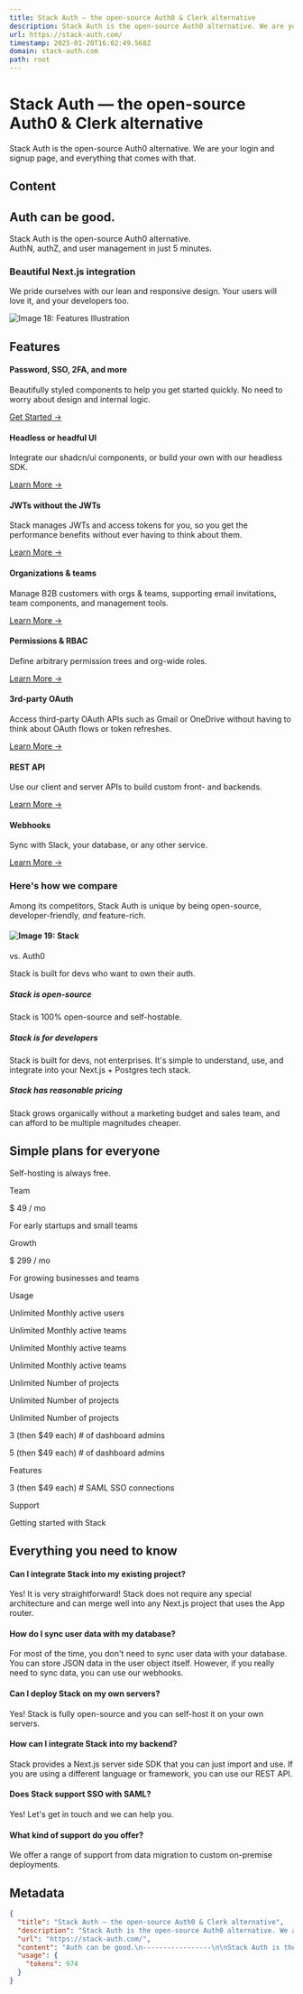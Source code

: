 ```yaml
---
title: Stack Auth — the open-source Auth0 & Clerk alternative
description: Stack Auth is the open-source Auth0 alternative. We are your login and signup page, and everything that comes with that.
url: https://stack-auth.com/
timestamp: 2025-01-20T16:02:49.568Z
domain: stack-auth.com
path: root
---
```


# Stack Auth — the open-source Auth0 & Clerk alternative


Stack Auth is the open-source Auth0 alternative. We are your login and signup page, and everything that comes with that.


## Content

Auth can be good.
-----------------

Stack Auth is the open-source Auth0 alternative.  
AuthN, authZ, and user management in just 5 minutes.

### Beautiful Next.js integration

We pride ourselves with our lean and responsive design. Your users will love it, and your developers too.

![Image 18: Features Illustration](https://stack-auth.com/_next/image?url=%2F_next%2Fstatic%2Fmedia%2Flogin.736cee01.png&w=3840&q=75)

Features
--------

#### Password, SSO, 2FA, and more

Beautifully styled components to help you get started quickly. No need to worry about design and internal logic.

[Get Started \-\>](https://docs.stack-auth.com/getting-started/setup)

#### Headless or headful UI

Integrate our shadcn/ui components, or build your own with our headless SDK.

[Learn More \-\>](https://docs.stack-auth.com/customization/custom-pages)

#### JWTs without the JWTs

Stack manages JWTs and access tokens for you, so you get the performance benefits without ever having to think about them.

[Learn More \-\>](https://docs.stack-auth.com/getting-started/users)

#### Organizations & teams

Manage B2B customers with orgs & teams, supporting email invitations, team components, and management tools.

[Learn More \-\>](https://docs.stack-auth.com/concepts/orgs-and-teams)

#### Permissions & RBAC

Define arbitrary permission trees and org-wide roles.

[Learn More \-\>](https://docs.stack-auth.com/concepts/permissions)

#### 3rd-party OAuth

Access third-party OAuth APIs such as Gmail or OneDrive without having to think about OAuth flows or token refreshes.

[Learn More \-\>](https://docs.stack-auth.com/concepts/oauth)

#### REST API

Use our client and server APIs to build custom front- and backends.

[Learn More \-\>](https://docs.stack-auth.com/rest-api/auth)

#### Webhooks

Sync with Slack, your database, or any other service.

[Learn More \-\>](https://docs.stack-auth.com/concepts/webhooks)

### Here's how we compare

Among its competitors, Stack Auth is unique by being open-source, developer-friendly, _and_ feature-rich.

#### ![Image 19: Stack](https://stack-auth.com/_next/static/media/logo-icon.1bdff31d.svg)

vs. Auth0

Stack is built for devs who want to own their auth.

##### Stack is open-source

Stack is 100% open-source and self-hostable.

##### Stack is for developers

Stack is built for devs, not enterprises. It's simple to understand, use, and integrate into your Next.js + Postgres tech stack.

##### Stack has reasonable pricing

Stack grows organically without a marketing budget and sales team, and can afford to be multiple magnitudes cheaper.

Simple plans for everyone
-------------------------

Self-hosting is always free.

Team

$ 49 / mo

For early startups and small teams

Growth

$ 299 / mo

For growing businesses and teams

Usage

Unlimited Monthly active users

Unlimited Monthly active teams

Unlimited Monthly active teams

Unlimited Monthly active teams

Unlimited Number of projects

Unlimited Number of projects

Unlimited Number of projects

3 (then $49 each) \# of dashboard admins

5 (then $49 each) \# of dashboard admins

Features

3 (then $49 each) \# SAML SSO connections

Support

Getting started with Stack

Everything you need to know
---------------------------

#### Can I integrate Stack into my existing project?

Yes! It is very straightforward! Stack does not require any special architecture and can merge well into any Next.js project that uses the App router.

#### How do I sync user data with my database?

For most of the time, you don't need to sync user data with your database. You can store JSON data in the user object itself. However, if you really need to sync data, you can use our webhooks.

#### Can I deploy Stack on my own servers?

Yes! Stack is fully open-source and you can self-host it on your own servers.

#### How can I integrate Stack into my backend?

Stack provides a Next.js server side SDK that you can just import and use. If you are using a different language or framework, you can use our REST API.

#### Does Stack support SSO with SAML?

Yes! Let's get in touch and we can help you.

#### What kind of support do you offer?

We offer a range of support from data migration to custom on-premise deployments.

## Metadata

```json
{
  "title": "Stack Auth — the open-source Auth0 & Clerk alternative",
  "description": "Stack Auth is the open-source Auth0 alternative. We are your login and signup page, and everything that comes with that.",
  "url": "https://stack-auth.com/",
  "content": "Auth can be good.\n-----------------\n\nStack Auth is the open-source Auth0 alternative.  \nAuthN, authZ, and user management in just 5 minutes.\n\n### Beautiful Next.js integration\n\nWe pride ourselves with our lean and responsive design. Your users will love it, and your developers too.\n\n![Image 18: Features Illustration](https://stack-auth.com/_next/image?url=%2F_next%2Fstatic%2Fmedia%2Flogin.736cee01.png&w=3840&q=75)\n\nFeatures\n--------\n\n#### Password, SSO, 2FA, and more\n\nBeautifully styled components to help you get started quickly. No need to worry about design and internal logic.\n\n[Get Started \\-\\>](https://docs.stack-auth.com/getting-started/setup)\n\n#### Headless or headful UI\n\nIntegrate our shadcn/ui components, or build your own with our headless SDK.\n\n[Learn More \\-\\>](https://docs.stack-auth.com/customization/custom-pages)\n\n#### JWTs without the JWTs\n\nStack manages JWTs and access tokens for you, so you get the performance benefits without ever having to think about them.\n\n[Learn More \\-\\>](https://docs.stack-auth.com/getting-started/users)\n\n#### Organizations & teams\n\nManage B2B customers with orgs & teams, supporting email invitations, team components, and management tools.\n\n[Learn More \\-\\>](https://docs.stack-auth.com/concepts/orgs-and-teams)\n\n#### Permissions & RBAC\n\nDefine arbitrary permission trees and org-wide roles.\n\n[Learn More \\-\\>](https://docs.stack-auth.com/concepts/permissions)\n\n#### 3rd-party OAuth\n\nAccess third-party OAuth APIs such as Gmail or OneDrive without having to think about OAuth flows or token refreshes.\n\n[Learn More \\-\\>](https://docs.stack-auth.com/concepts/oauth)\n\n#### REST API\n\nUse our client and server APIs to build custom front- and backends.\n\n[Learn More \\-\\>](https://docs.stack-auth.com/rest-api/auth)\n\n#### Webhooks\n\nSync with Slack, your database, or any other service.\n\n[Learn More \\-\\>](https://docs.stack-auth.com/concepts/webhooks)\n\n### Here's how we compare\n\nAmong its competitors, Stack Auth is unique by being open-source, developer-friendly, _and_ feature-rich.\n\n#### ![Image 19: Stack](https://stack-auth.com/_next/static/media/logo-icon.1bdff31d.svg)\n\nvs. Auth0\n\nStack is built for devs who want to own their auth.\n\n##### Stack is open-source\n\nStack is 100% open-source and self-hostable.\n\n##### Stack is for developers\n\nStack is built for devs, not enterprises. It's simple to understand, use, and integrate into your Next.js + Postgres tech stack.\n\n##### Stack has reasonable pricing\n\nStack grows organically without a marketing budget and sales team, and can afford to be multiple magnitudes cheaper.\n\nSimple plans for everyone\n-------------------------\n\nSelf-hosting is always free.\n\nTeam\n\n$ 49 / mo\n\nFor early startups and small teams\n\nGrowth\n\n$ 299 / mo\n\nFor growing businesses and teams\n\nUsage\n\nUnlimited Monthly active users\n\nUnlimited Monthly active teams\n\nUnlimited Monthly active teams\n\nUnlimited Monthly active teams\n\nUnlimited Number of projects\n\nUnlimited Number of projects\n\nUnlimited Number of projects\n\n3 (then $49 each) \\# of dashboard admins\n\n5 (then $49 each) \\# of dashboard admins\n\nFeatures\n\n3 (then $49 each) \\# SAML SSO connections\n\nSupport\n\nGetting started with Stack\n\nEverything you need to know\n---------------------------\n\n#### Can I integrate Stack into my existing project?\n\nYes! It is very straightforward! Stack does not require any special architecture and can merge well into any Next.js project that uses the App router.\n\n#### How do I sync user data with my database?\n\nFor most of the time, you don't need to sync user data with your database. You can store JSON data in the user object itself. However, if you really need to sync data, you can use our webhooks.\n\n#### Can I deploy Stack on my own servers?\n\nYes! Stack is fully open-source and you can self-host it on your own servers.\n\n#### How can I integrate Stack into my backend?\n\nStack provides a Next.js server side SDK that you can just import and use. If you are using a different language or framework, you can use our REST API.\n\n#### Does Stack support SSO with SAML?\n\nYes! Let's get in touch and we can help you.\n\n#### What kind of support do you offer?\n\nWe offer a range of support from data migration to custom on-premise deployments.",
  "usage": {
    "tokens": 974
  }
}
```
